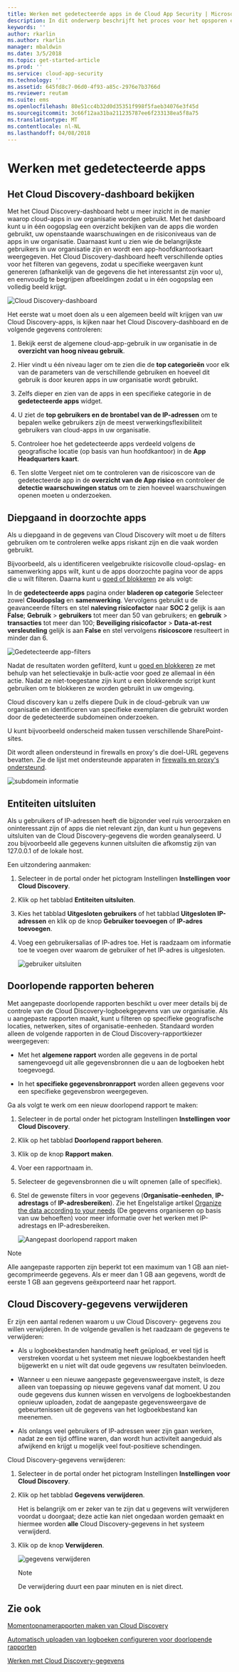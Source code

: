 ```yaml
---
title: Werken met gedetecteerde apps in de Cloud App Security | Microsoft Docs
description: In dit onderwerp beschrijft het proces voor het opsporen en oplossen van problemen met risicovolle cloud discovery-apps in de Cloud App Security.
keywords: ''
author: rkarlin
ms.author: rkarlin
manager: mbaldwin
ms.date: 3/5/2018
ms.topic: get-started-article
ms.prod: ''
ms.service: cloud-app-security
ms.technology: ''
ms.assetid: 645fd8c7-06d0-4f93-a85c-2976e7b3766d
ms.reviewer: reutam
ms.suite: ems
ms.openlocfilehash: 80e51cc4b32d0d35351f998f5faeb34076e3f45d
ms.sourcegitcommit: 3c66f12aa31ba211235787ee6f233138ea5f8a75
ms.translationtype: MT
ms.contentlocale: nl-NL
ms.lasthandoff: 04/08/2018
---
```

# <a name="working-with-discovered-apps"></a>Werken met gedetecteerde apps

## <a name="review-the-cloud-discovery-dashboard"></a>Het Cloud Discovery-dashboard bekijken

Met het Cloud Discovery-dashboard hebt u meer inzicht in de manier waarop cloud-apps in uw organisatie worden gebruikt. Met het dashboard kunt u in één oogopslag een overzicht bekijken van de apps die worden gebruikt, uw openstaande waarschuwingen en de risiconiveaus van de apps in uw organisatie. Daarnaast kunt u zien wie de belangrijkste gebruikers in uw organisatie zijn en wordt een app-hoofdkantoorkaart weergegeven. Het Cloud Discovery-dashboard heeft verschillende opties voor het filteren van gegevens, zodat u specifieke weergaven kunt genereren (afhankelijk van de gegevens die het interessantst zijn voor u), en eenvoudig te begrijpen afbeeldingen zodat u in één oogopslag een volledig beeld krijgt.

![Cloud Discovery-dashboard](./media/cloud-discovery-dashboard.png)

Het eerste wat u moet doen als u een algemeen beeld wilt krijgen van uw Cloud Discovery-apps, is kijken naar het Cloud Discovery-dashboard en de volgende gegevens controleren:
 
1. Bekijk eerst de algemene cloud-app-gebruik in uw organisatie in de **overzicht van hoog niveau gebruik**.

2. Hier vindt u één niveau lager om te zien die de **top categorieën** voor elk van de parameters van de verschillende gebruiken en hoeveel dit gebruik is door keuren apps in uw organisatie wordt gebruikt.

3. Zelfs dieper en zien van de apps in een specifieke categorie in de **gedetecteerde apps** widget.

4. U ziet de **top gebruikers en de brontabel van de IP-adressen** om te bepalen welke gebruikers zijn de meest verwerkingsflexibiliteit gebruikers van cloud-apps in uw organisatie.
5. Controleer hoe het gedetecteerde apps verdeeld volgens de geografische locatie (op basis van hun hoofdkantoor) in de **App Headquarters kaart**.

6. Ten slotte Vergeet niet om te controleren van de risicoscore van de gedetecteerde app in de **overzicht van de App risico** en controleer de **detectie waarschuwingen status** om te zien hoeveel waarschuwingen openen moeten u onderzoeken.

## <a name="deep-dive-into-discovered-apps"></a>Diepgaand in doorzochte apps
Als u diepgaand in de gegevens van Cloud Discovery wilt moet u de filters gebruiken om te controleren welke apps riskant zijn en die vaak worden gebruikt.


Bijvoorbeeld, als u identificeren veelgebruikte risicovolle cloud-opslag- en samenwerking apps wilt, kunt u de apps doorzochte pagina voor de apps die u wilt filteren. Daarna kunt u [goed of blokkeren](governance-discovery.md) ze als volgt:

In de **gedetecteerde apps** pagina onder **bladeren op categorie** Selecteer zowel **Cloudopslag** en **samenwerking**. Vervolgens gebruikt u de geavanceerde filters en stel **naleving risicofactor** naar **SOC 2** gelijk is aan **False**; **Gebruik** > **gebruikers** tot meer dan 50 van gebruikers; en **gebruik** > **transacties** tot meer dan 100; **Beveiliging risicofactor** > **Data-at-rest versleuteling** gelijk is aan **False** en stel vervolgens **risicoscore** resulteert in minder dan 6.

![Gedetecteerde app-filters](./media/discovered-app-filters.png)

Nadat de resultaten worden gefilterd, kunt u [goed en blokkeren](governance-discovery.md) ze met behulp van het selectievakje in bulk-actie voor goed ze allemaal in één actie. Nadat ze niet-toegestane zijn kunt u een blokkerende script kunt gebruiken om te blokkeren ze worden gebruikt in uw omgeving.

Cloud discovery kan u zelfs diepere Duik in de cloud-gebruik van uw organisatie en identificeren van specifieke exemplaren die gebruikt worden door de gedetecteerde subdomeinen onderzoeken.
     
U kunt bijvoorbeeld onderscheid maken tussen verschillende SharePoint-sites.

Dit wordt alleen ondersteund in firewalls en proxy's die doel-URL gegevens bevatten. Zie de lijst met ondersteunde apparaten in [firewalls en proxy's ondersteund](set-up-cloud-discovery.md#supported-firewalls-and-proxies).

 ![subdomein informatie](./media/discovery-domains.png) 

## <a name="exclude-entities"></a>Entiteiten uitsluiten  
Als u gebruikers of IP-adressen heeft die bijzonder veel ruis veroorzaken en oninteressant zijn of apps die niet relevant zijn, dan kunt u hun gegevens uitsluiten van de Cloud Discovery-gegevens die worden geanalyseerd. U zou bijvoorbeeld alle gegevens kunnen uitsluiten die afkomstig zijn van 127.0.0.1 of de lokale host.  
  
Een uitzondering aanmaken:  
  
1.  Selecteer in de portal onder het pictogram Instellingen **Instellingen voor Cloud Discovery**.  
  
2.  Klik op het tabblad **Entiteiten uitsluiten**.  
  
3.  Kies het tabblad **Uitgesloten gebruikers** of het tabblad **Uitgesloten IP-adressen** en klik op de knop **Gebruiker toevoegen** of **IP-adres toevoegen**.  
  
4.  Voeg een gebruikersalias of IP-adres toe. Het is raadzaam om informatie toe te voegen over waarom de gebruiker of het IP-adres is uitgesloten.  
  
     ![gebruiker uitsluiten](./media/exclude-user.png "gebruiker uitsluiten")  
  
## <a name="manage-continuous-reports"></a>Doorlopende rapporten beheren  
Met aangepaste doorlopende rapporten beschikt u over meer details bij de controle van de Cloud Discovery-logboekgegevens van uw organisatie. Als u aangepaste rapporten maakt, kunt u filteren op specifieke geografische locaties, netwerken, sites of organisatie-eenheden. Standaard worden alleen de volgende rapporten in de Cloud Discovery-rapportkiezer weergegeven:  
  
-  Met het **algemene rapport** worden alle gegevens in de portal samengevoegd uit alle gegevensbronnen die u aan de logboeken hebt toegevoegd.  
  
- In het **specifieke gegevensbronrapport** worden alleen gegevens voor een specifieke gegevensbron weergegeven.  
  
Ga als volgt te werk om een nieuw doorlopend rapport te maken:  
  
1.  Selecteer in de portal onder het pictogram Instellingen **Instellingen voor Cloud Discovery**.  
  
2.  Klik op het tabblad **Doorlopend rapport beheren**.  
  
3.  Klik op de knop **Rapport maken**.  
  
4.  Voer een rapportnaam in.  
  
5.  Selecteer de gegevensbronnen die u wilt opnemen (alle of specifiek).  
  
6.  Stel de gewenste filters in voor gegevens (**Organisatie-eenheden**, **IP-adrestags** of **IP-adresbereiken**). Zie het Engelstalige artikel [Organize the data according to your needs](ip-tags.md) (De gegevens organiseren op basis van uw behoeften) voor meer informatie over het werken met IP-adrestags en IP-adresbereiken.  
  
    ![Aangepast doorlopend rapport maken](./media/create-custom-continuous-report.png) 

> [!NOTE]
> Alle aangepaste rapporten zijn beperkt tot een maximum van 1 GB aan niet-gecomprimeerde gegevens. Als er meer dan 1 GB aan gegevens, wordt de eerste 1 GB aan gegevens geëxporteerd naar het rapport.


## <a name="deleting-cloud-discovery-data"></a>Cloud Discovery-gegevens verwijderen  
Er zijn een aantal redenen waarom u uw Cloud Discovery- gegevens zou willen verwijderen. In de volgende gevallen is het raadzaam de gegevens te verwijderen:  
  
-   Als u logboekbestanden handmatig heeft geüpload, er veel tijd is verstreken voordat u het systeem met nieuwe logboekbestanden heeft bijgewerkt en u niet wilt dat oude gegevens uw resultaten beïnvloeden.  
  
-   Wanneer u een nieuwe aangepaste gegevensweergave instelt, is deze alleen van toepassing op nieuwe gegevens vanaf dat moment. U zou oude gegevens dus kunnen wissen en vervolgens de logboekbestanden opnieuw uploaden, zodat de aangepaste gegevensweergave de gebeurtenissen uit de gegevens van het logboekbestand kan meenemen.  
  
-   Als onlangs veel gebruikers of IP-adressen weer zijn gaan werken, nadat ze een tijd offline waren, dan wordt hun activiteit aangeduid als afwijkend en krijgt u mogelijk veel fout-positieve schendingen.  
  
Cloud Discovery-gegevens verwijderen:  
  
1. Selecteer in de portal onder het pictogram Instellingen **Instellingen voor Cloud Discovery**.  
  
2. Klik op het tabblad **Gegevens verwijderen**.  
  
    Het is belangrijk om er zeker van te zijn dat u gegevens wilt verwijderen voordat u doorgaat; deze actie kan niet ongedaan worden gemaakt en hiermee worden **alle** Cloud Discovery-gegevens in het systeem verwijderd.  
  
3. Klik op de knop **Verwijderen**.  
  
    ![gegevens verwijderen](./media/delete-data.png "gegevens verwijderen")  
  
   > [!NOTE]  
   >  De verwijdering duurt een paar minuten en is niet direct.  




## <a name="see-also"></a>Zie ook
 
[Momentopnamerapporten maken van Cloud Discovery](create-snapshot-cloud-discovery-reports.md)

[Automatisch uploaden van logboeken configureren voor doorlopende rapporten](configure-automatic-log-upload-for-continuous-reports.md)

[Werken met Cloud Discovery-gegevens](working-with-cloud-discovery-data.md)

